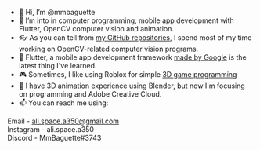 - 👋 Hi, I’m @mmbaguette
- 👀 I’m into in computer programming, mobile app development with Flutter, OpenCV computer vision and animation.
- 👓 As you can tell from [my GitHub repositories](https://github.com/mmbaguette?tab=repositories "My Projects"), I spend most of my time working on OpenCV-related computer vision programs.
- 🦋 Flutter, a mobile app development framework [made by Google](https://flutter.dev "Flutter") is the latest thing I've learned.
- 🎮 Sometimes, I like using Roblox for simple [3D game programming](https://www.roblox.com/games/4859404988/LIVE-Plane-Spotting-at-Toronto-Pearson-Airport)
- 🌱 I have 3D animation experience using Blender, but now I'm focusing on programming and Adobe Creative Cloud.
- 📫 You can reach me using:

Email - ali.space.a350@gmail.com\
Instagram - ali.space.a350\
Discord - MmBaguette#3743
